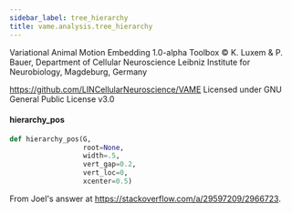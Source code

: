 ```yaml
---
sidebar_label: tree_hierarchy
title: vame.analysis.tree_hierarchy
---
```


Variational Animal Motion Embedding 1.0-alpha Toolbox
© K. Luxem &amp; P. Bauer, Department of Cellular Neuroscience
Leibniz Institute for Neurobiology, Magdeburg, Germany

https://github.com/LINCellularNeuroscience/VAME
Licensed under GNU General Public License v3.0

#### hierarchy\_pos

```python
def hierarchy_pos(G,
                  root=None,
                  width=.5,
                  vert_gap=0.2,
                  vert_loc=0,
                  xcenter=0.5)
```

From Joel&#x27;s answer at https://stackoverflow.com/a/29597209/2966723.

